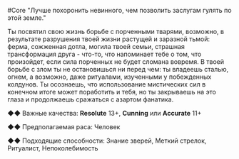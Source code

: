 #Core
"Лучше похоронить невинного, чем позволить заслугам гулять по этой земле."

Ты посвятил свою жизнь борьбе с порченными тварями, возможно, в результате разрушения твоей жизни растущей и заразной тьмой: ферма, сожженная дотла, могила твоей семьи, страшная трансформация друга - что-то, что напоминает тебе о том, что произойдет, если сила порченных не будет сломана вовремя. В твоей борьбе с злом ты не остановишься ни перед чем: ты владеешь сталью, огнем, а возможно, даже ритуалами, изученными у побежденных колдунов. Ты осознаешь, что использование мистических сил в конечном итоге может поработить и тебя, но ты закрываешь на это глаза и продолжаешь сражаться с азартом фанатика.

◆◆ Важные качества: **Resolute** 13+, **Cunning** или **Accurate** 11+

◆◆ Предполагаемая раса: Человек

◆◆ Подходящие способности: Знание зверей, Меткий стрелок, Ритуалист, Непоколебимость